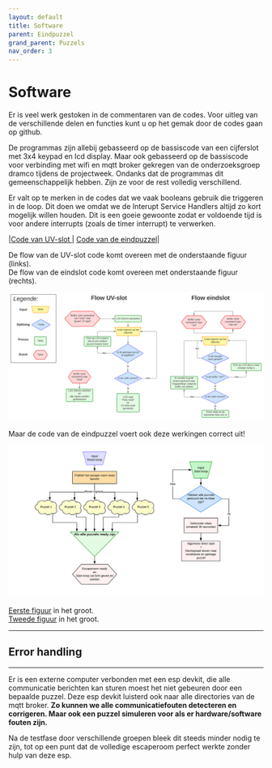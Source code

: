 ```yaml
---
layout: default
title: Software
parent: Eindpuzzel
grand_parent: Puzzels
nav_order: 3
---
```



# Software

Er is veel werk gestoken in de commentaren van de codes. Voor uitleg van de verschillende delen en functies kunt u op het gemak door de codes gaan op github.

De programmas zijn allebij gebasseerd op de bassiscode van een cijferslot met 3x4 keypad en lcd display. Maar ook gebasseerd op de bassiscode voor verbinding met wifi en mqtt broker gekregen van de onderzoeksgroep dramco tijdens de projectweek. Ondanks dat de programmas dit gemeenschappelijk hebben. Zijn ze voor de rest volledig verschillend.

Er valt op te merken in de codes dat we vaak booleans gebruik die triggeren in de loop. Dit doen we omdat we de Interupt Service Handlers altijd zo kort mogelijk willen houden. Dit is een goeie gewoonte zodat er voldoende tijd is voor andere interrupts (zoals de timer interrupt) te verwerken.

|[Code van UV-slot ](https://github.com/PLAN-IT-B/BachelorProefCommunicatieEnEinde/blob/main/Documentatie%20UV-slot/UV_Slot%20-%20code/src/main.cpp)| [Code van de eindpuzzel](https://github.com/PLAN-IT-B/BachelorProefCommunicatieEnEinde/blob/main/Documentatie%20eindpuzzel/Eindslot%20-%20code/src/main.cpp)|


De flow van de UV-slot code komt overeen met de onderstaande figuur (links).  
De flow van de eindslot code komt overeen met onderstaande figuur (rechts).

![](Flow_eindpuzzel.svg)

Maar de code van de eindpuzzel voert ook deze werkingen correct uit!

![](Blokschema-Reset-Start.svg)

[Eerste figuur](https://raw.githubusercontent.com/PLAN-IT-B/BachelorProefCommunicatieEnEinde/main/Algemene%20documentatie/Flow%20eindpuzzel.svg) in het groot.  
[Tweede figuur](https://raw.githubusercontent.com/PLAN-IT-B/BachelorProefCommunicatieEnEinde/main/Documentatie%20eindpuzzel/Blokschema-Reset-Start.svg) in het groot.

---
## Error handling
---

Er is een externe computer verbonden met een esp devkit, die alle communicatie berichten kan sturen moest het niet gebeuren door een bepaalde puzzel. Deze esp devkit luisterd ook naar alle directories van de mqtt broker.
**Zo kunnen we alle communicatiefouten detecteren en corrigeren. Maar ook een puzzel simuleren voor als er hardware/software fouten zijn.**

Na de testfase door verschillende groepen bleek dit steeds minder nodig te zijn, tot op een punt dat de volledige escaperoom perfect werkte zonder hulp van deze esp.